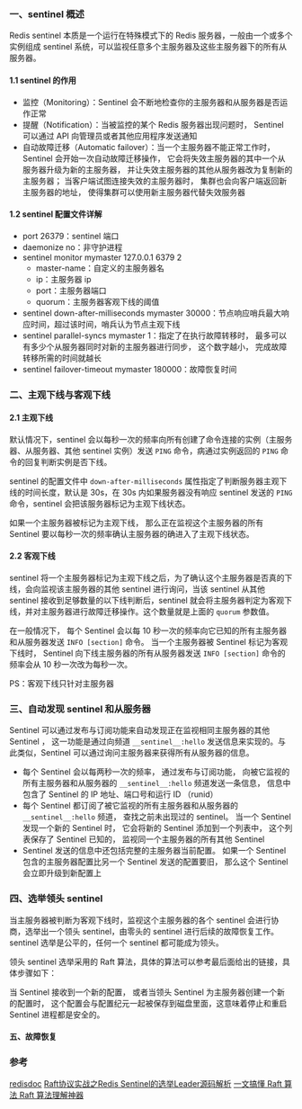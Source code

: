 ### 一、sentinel 概述

Redis sentinel 本质是一个运行在特殊模式下的 Redis 服务器，一般由一个或多个实例组成 sentinel 系统，可以监视任意多个主服务器及这些主服务器下的所有从服务器。

#### 1.1 sentinel 的作用

 - 监控（Monitoring）：Sentinel 会不断地检查你的主服务器和从服务器是否运作正常
 - 提醒（Notification）：当被监控的某个 Redis 服务器出现问题时， Sentinel 可以通过 API 向管理员或者其他应用程序发送通知
 - 自动故障迁移（Automatic failover）：当一个主服务器不能正常工作时， Sentinel 会开始一次自动故障迁移操作， 它会将失效主服务器的其中一个从服务器升级为新的主服务器， 并让失效主服务器的其他从服务器改为复制新的主服务器； 当客户端试图连接失效的主服务器时， 集群也会向客户端返回新主服务器的地址， 使得集群可以使用新主服务器代替失效服务器

#### 1.2 sentinel 配置文件详解

 - port 26379：sentinel 端口
 - daemonize no：非守护进程
 - sentinel monitor mymaster 127.0.0.1 6379 2
    - master-name：自定义的主服务器名
    - ip：主服务器 ip
    - port：主服务器端口
    - quorum：主服务器客观下线的阈值
 - sentinel down-after-milliseconds mymaster 30000：节点响应哨兵最大响应时间，超过该时间，哨兵认为节点主观下线
 - sentinel parallel-syncs mymaster 1：指定了在执行故障转移时， 最多可以有多少个从服务器同时对新的主服务器进行同步， 这个数字越小， 完成故障转移所需的时间就越长
 - sentinel failover-timeout mymaster 180000：故障恢复时间

### 二、主观下线与客观下线

#### 2.1 主观下线

默认情况下，sentinel 会以每秒一次的频率向所有创建了命令连接的实例（主服务器、从服务器、其他 sentinel 实例）发送 `PING` 命令，病通过实例返回的 `PING` 命令的回复判断实例是否下线。

sentinel 的配置文件中 `down-after-milliseconds` 属性指定了判断服务器主观下线的时间长度，默认是 30s，在 30s 内如果服务器没有响应 sentinel 发送的 `PING` 命令，sentinel 会把该服务器标记为主观下线状态。

如果一个主服务器被标记为主观下线， 那么正在监视这个主服务器的所有 Sentinel 要以每秒一次的频率确认主服务器的确进入了主观下线状态。

#### 2.2 客观下线

sentinel 将一个主服务器标记为主观下线之后，为了确认这个主服务器是否真的下线，会向监视该主服务器的其他 sentinel 进行询问，当该 sentinel 从其他 sentinel 接收到足够数量的以下线判断后，sentinel 就会将主服务器判定为客观下线，并对主服务器进行故障迁移操作。这个数量就是上面的 `quorum` 参数值。

在一般情况下， 每个 Sentinel 会以每 10 秒一次的频率向它已知的所有主服务器和从服务器发送 `INFO [section]` 命令。 当一个主服务器被 Sentinel 标记为客观下线时， Sentinel 向下线主服务器的所有从服务器发送 `INFO [section]` 命令的频率会从 10 秒一次改为每秒一次。

PS：客观下线只针对主服务器

### 三、自动发现 sentinel 和从服务器

Sentinel 可以通过发布与订阅功能来自动发现正在监视相同主服务器的其他 Sentinel ， 这一功能是通过向频道 `__sentinel__:hello` 发送信息来实现的。与此类似，Sentinel 可以通过询问主服务器来获得所有从服务器的信息。

 - 每个 Sentinel 会以每两秒一次的频率， 通过发布与订阅功能， 向被它监视的所有主服务器和从服务器的 `__sentinel__:hello` 频道发送一条信息， 信息中包含了 Sentinel 的 IP 地址、端口号和运行 ID （runid）
 - 每个 Sentinel 都订阅了被它监视的所有主服务器和从服务器的 `__sentinel__:hello` 频道， 查找之前未出现过的 sentinel。 当一个 Sentinel 发现一个新的 Sentinel 时， 它会将新的 Sentinel 添加到一个列表中， 这个列表保存了 Sentinel 已知的， 监视同一个主服务器的所有其他 Sentinel
 - Sentinel 发送的信息中还包括完整的主服务器当前配置。 如果一个 Sentinel 包含的主服务器配置比另一个 Sentinel 发送的配置要旧， 那么这个 Sentinel 会立即升级到新配置上

### 四、选举领头 sentinel

当主服务器被判断为客观下线时，监视这个主服务器的各个 sentinel 会进行协商，选举出一个领头 sentinel，由零头的 sentinel 进行后续的故障恢复工作。sentinel 选举是公平的，任何一个 sentinel 都可能成为领头。

领头 sentinel 选举采用的 Raft 算法，具体的算法可以参考最后面给出的链接，具体步骤如下：



当 Sentinel 接收到一个新的配置， 或者当领头 Sentinel 为主服务器创建一个新的配置时， 这个配置会与配置纪元一起被保存到磁盘里面，这意味着停止和重启 Sentinel 进程都是安全的。

#### 五、故障恢复

### 参考

[redisdoc](http://redisdoc.com/topic/sentinel.html#id3)
[Raft协议实战之Redis Sentinel的选举Leader源码解析](https://cloud.tencent.com/developer/article/1021467)
[一文搞懂 Raft 算法 ](https://www.cnblogs.com/xybaby/p/10124083.html)
[Raft 算法理解神器 ](http://thesecretlivesofdata.com/raft/)
